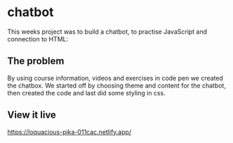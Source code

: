 # chatbot
This weeks project was to build a chatbot, to practise JavaScript and connection to HTML:

## The problem
By using course information, videos and exercises in code pen we created the chatbox.
We started off by choosing theme and content for the chatbot, then created the code and last did some styling in css.

## View it live
https://loquacious-pika-011cac.netlify.app/
